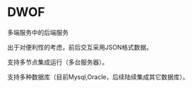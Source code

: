 # DWOF


多端服务中的后端服务


出于对便利性的考虑，前后交互采用JSON格式数据。


支持多节点集成运行（多台服务器）。


支持多种数据库（目前Mysql,Oracle，后续陆续集成其它数据库）。
